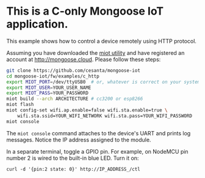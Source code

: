 # This is a C-only Mongoose IoT application.


This example shows how to control a device remotely using HTTP protocol.

Assuming you have downloaded the
[miot utility](https://mongoose-iot.com/software.html) and have registered an
account at http://mongoose.cloud. Please follow these steps:

```Bash
git clone https://github.com/cesanta/mongoose-iot
cd mongoose-iot/fw/examples/c_http
export MIOT_PORT=/dev/ttyUSB0  # or, whatever is correct on your system
export MIOT_USER=YOUR_USER_NAME
export MIOT_PASS=YOUR_PASSWORD
miot build --arch ARCHITECTURE # cc3200 or esp8266
miot flash
miot config-set wifi.ap.enable=false wifi.sta.enable=true \
	wifi.sta.ssid=YOUR_WIFI_NETWORK wifi.sta.pass=YOUR_WIFI_PASSWORD
miot console
```

The `miot console` command attaches to the device's UART and prints
log messages. Notice the IP address assigned to the module.

In a separate terminal, toggle a GPIO pin. For example, on NodeMCU pin
number 2 is wired to the built-in blue LED. Turn it on:

```
curl -d '{pin:2 state: 0}' http://IP_ADDRESS_/ctl
```
